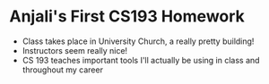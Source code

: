 # Anjali's First CS193 Homework
- Class takes place in University Church, a really pretty building!
- Instructors seem really nice!
- CS 193 teaches important tools I'll actually be using in class and throughout my career
